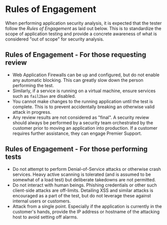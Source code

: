 # Rules of Engagement

When performing application security analysis, it is expected that the tester follow the *Rules of Engagement* as laid out below. This is to standardize the scope of application testing and provide a concrete awareness of what is considered "out of scope" for security analysis.

## Rules of Engagement - For those requesting review

* Web Application Firewalls can be up and configured, but do not enable any automatic blocking. This can greatly slow down the person performing the test.
* Similarly, if a service is running on a virtual machine, ensure services such as `fail2ban` are disabled.
* You cannot make changes to the running application until the test is complete. This is to prevent accidentally breaking an otherwise valid attack in progress.
* Any review results are not considered as "final". A security review should always be performed by a security team orchestrated by the customer prior to moving an application into production. If a customer requires further assistance, they can engage Premier Support.

## Rules of Engagement - For those performing tests

* Do not attempt to perform Denial-of-Service attacks or otherwise crash services. Heavy active scanning is tolerated (and is assumed to be somewhat of a load test) but deliberate takedowns are not permitted.
* Do not interact with human beings. Phishing credentials or other such client-side attacks are off-limits. Detailing XSS and similar attacks is encouraged as a part of the test, but do not leverage these against internal users or customers.
* Attack from a single point. Especially if the application is currently in the customer's hands, provide the IP address or hostname of the attacking host to avoid setting off alarms.
